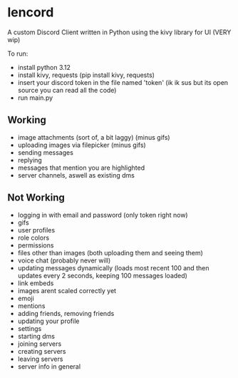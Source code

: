 # lencord
A custom Discord Client written in Python using the kivy library for UI (VERY wip)

To run:
- install python 3.12
- install kivy, requests (pip install kivy, requests)
- insert your discord token in the file named 'token' (ik ik sus but its open source you can read all the code)
- run main.py

## Working
- image attachments (sort of, a bit laggy) (minus gifs)
- uploading images via filepicker (minus gifs)
- sending messages
- replying
- messages that mention you are highlighted
- server channels, aswell as existing dms

## Not Working
- logging in with email and password (only token right now)
- gifs
- user profiles
- role colors
- permissions
- files other than images (both uploading them and seeing them)
- voice chat (probably never will)
- updating messages dynamically (loads most recent 100 and then updates every 2 seconds, keeping 100 messages loaded)
- link embeds
- images arent scaled correctly yet
- emoji
- mentions
- adding friends, removing friends
- updating your profile
- settings
- starting dms
- joining servers
- creating servers
- leaving servers
- server info in general
